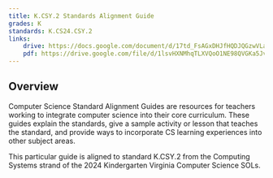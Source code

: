 ```yaml
---
title: K.CSY.2 Standards Alignment Guide
grades: K
standards: K.CS24.CSY.2
links:
    drive: https://docs.google.com/document/d/17td_FsAGxDHJfHQDJQGzwVLaAuPa7a8EtSjeyGIYEtI/edit?usp=drive_link
    pdf: https://drive.google.com/file/d/1lsvHXNMhqTLXVQoO1NE98QVGKa5JvVqN/view?usp=drive_link
---
```


## Overview

Computer Science Standard Alignment Guides are resources for teachers working to integrate computer science into their core curriculum. These guides explain the standards, give a sample activity or lesson that teaches the standard, and provide ways to incorporate CS learning experiences into other subject areas. 

This particular guide is aligned to standard K.CSY.2 from the Computing Systems strand of the 2024 Kindergarten Virginia Computer Science SOLs.